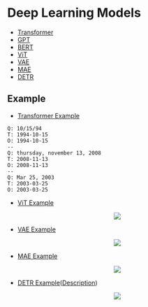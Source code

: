# Deep Learning Models
- [Transformer](https://github.com/5121eun/models/blob/main/models/transformer.py)
- [GPT](https://github.com/5121eun/models/blob/main/models/gpt.py)
- [BERT](https://github.com/5121eun/models/blob/main/models/bert.py)
- [ViT](https://github.com/5121eun/models/blob/main/models/vit.py)
- [VAE](https://github.com/5121eun/dl/blob/main/models/vae.py)
- [MAE](https://github.com/5121eun/dl/blob/main/models/mae.py)
- [DETR](https://github.com/5121eun/dl/blob/main/models/detr.py)

## Example
- [Transformer Example](https://github.com/5121eun/models/blob/main/models/transformer_example.ipynb)
```
Q: 10/15/94                     
T: 1994-10-15
O: 1994-10-15
--
Q: thursday, november 13, 2008  
T: 2008-11-13
O: 2008-11-13
--
Q: Mar 25, 2003                 
T: 2003-03-25
O: 2003-03-25
```

- [ViT Example](https://github.com/5121eun/dl/blob/main/vit_example.ipynb)

<p align="center"><img src="https://github.com/5121eun/dl/assets/121006954/80e7c5bc-6ded-4e24-8e0a-7b240d8c4981"/></p>


- [VAE Example](https://github.com/5121eun/models/blob/main/models/transformer_example.ipynb)

<p align="center"><img src="https://github.com/5121eun/dl/assets/121006954/3c14d275-9186-4373-ba9d-1de98cc91146"/></p>

- [MAE Example](https://github.com/5121eun/dl/blob/main/mae_example.ipynb)

<p align="center"><img src="https://github.com/5121eun/dl/assets/121006954/233748d6-a3e2-44db-bbfe-cef5b06ddaaf"/></p>

- [DETR Example](https://github.com/5121eun/dl/blob/main/detr_example.ipynb)([Description](https://github.com/5121eun/dl/blob/main/description/DETR_Fruit_Detector.pdf))
  
<p align="center"><img src="https://github.com/5121eun/dl/assets/121006954/4021293c-630e-4fa0-8021-561cddf8fd72"/></p>

